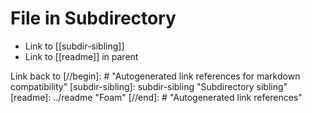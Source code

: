 # File in Subdirectory

- Link to [[subdir-sibling]]
- Link to [[readme]] in parent

Link back to
[//begin]: # "Autogenerated link references for markdown compatibility"
[subdir-sibling]: subdir-sibling "Subdirectory sibling"
[readme]: ../readme "Foam"
[//end]: # "Autogenerated link references"
